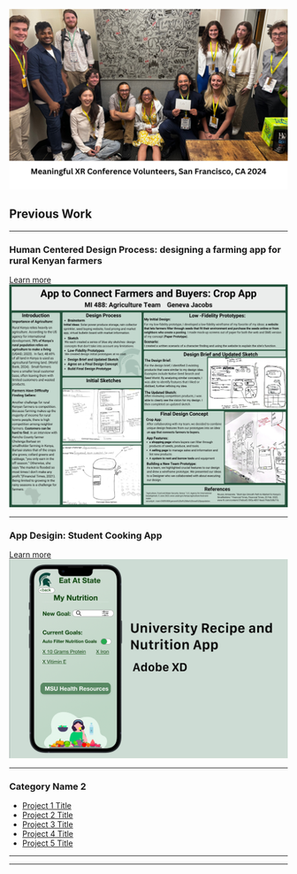 
<img src="images/MXR2.png?raw=true"/>


## Previous Work
---
### Human Centered Design Process: designing a farming app for rural Kenyan farmers
[Learn more](/foodapp.md)
<img src="images/488Poster.png?raw=true"/>

---
### App Desigin: Student Cooking App
[Learn more](/foodapp.md)
<img src="images/Universityapp.png?raw=true"/>

---

### Category Name 2

- [Project 1 Title](http://example.com/)
- [Project 2 Title](http://example.com/)
- [Project 3 Title](http://example.com/)
- [Project 4 Title](http://example.com/)
- [Project 5 Title](http://example.com/)

---




---

